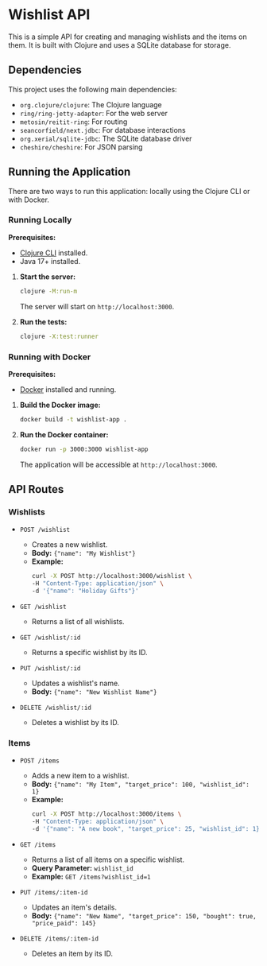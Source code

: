 # Wishlist API

This is a simple API for creating and managing wishlists and the items on them. It is built with Clojure and uses a SQLite database for storage.

## Dependencies

This project uses the following main dependencies:

- `org.clojure/clojure`: The Clojure language
- `ring/ring-jetty-adapter`: For the web server
- `metosin/reitit-ring`: For routing
- `seancorfield/next.jdbc`: For database interactions
- `org.xerial/sqlite-jdbc`: The SQLite database driver
- `cheshire/cheshire`: For JSON parsing

## Running the Application

There are two ways to run this application: locally using the Clojure CLI or with Docker.

### Running Locally

**Prerequisites:**
- [Clojure CLI](https://clojure.org/guides/getting_started) installed.
- Java 17+ installed.

1.  **Start the server:**
    ```bash
    clojure -M:run-m
    ```
    The server will start on `http://localhost:3000`.

2.  **Run the tests:**
    ```bash
    clojure -X:test:runner
    ```

### Running with Docker

**Prerequisites:**
- [Docker](https://docs.docker.com/get-docker/) installed and running.

1.  **Build the Docker image:**
    ```bash
    docker build -t wishlist-app .
    ```

2.  **Run the Docker container:**
    ```bash
    docker run -p 3000:3000 wishlist-app
    ```
    The application will be accessible at `http://localhost:3000`.

## API Routes

### Wishlists

- `POST /wishlist`
  - Creates a new wishlist.
  - **Body:** `{"name": "My Wishlist"}`
  - **Example:**
    ```bash
    curl -X POST http://localhost:3000/wishlist \
    -H "Content-Type: application/json" \
    -d '{"name": "Holiday Gifts"}'
    ```

- `GET /wishlist`
  - Returns a list of all wishlists.

- `GET /wishlist/:id`
  - Returns a specific wishlist by its ID.

- `PUT /wishlist/:id`
  - Updates a wishlist's name.
  - **Body:** `{"name": "New Wishlist Name"}`

- `DELETE /wishlist/:id`
  - Deletes a wishlist by its ID.

### Items

- `POST /items`
  - Adds a new item to a wishlist.
  - **Body:** `{"name": "My Item", "target_price": 100, "wishlist_id": 1}`
  - **Example:**
    ```bash
    curl -X POST http://localhost:3000/items \
    -H "Content-Type: application/json" \
    -d '{"name": "A new book", "target_price": 25, "wishlist_id": 1}'
    ```

- `GET /items`
  - Returns a list of all items on a specific wishlist.
  - **Query Parameter:** `wishlist_id`
  - **Example:** `GET /items?wishlist_id=1`

- `PUT /items/:item-id`
  - Updates an item's details.
  - **Body:** `{"name": "New Name", "target_price": 150, "bought": true, "price_paid": 145}`

- `DELETE /items/:item-id`
  - Deletes an item by its ID.
